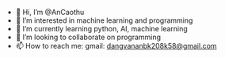 - 👋 Hi, I’m @AnCaothu
- 👀 I’m interested in machine learning and programming
- 🌱 I’m currently learning python, AI, machine learning
- 💞️ I’m looking to collaborate on programming
- 📫 How to reach me: gmail: dangvananbk208k58@gmail.com

<!---
AnCaothu/AnCaothu is a ✨ special ✨ repository because its `README.md` (this file) appears on your GitHub profile.
You can click the Preview link to take a look at your changes.
--->
